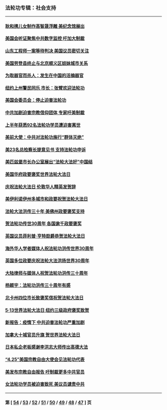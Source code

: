 ### 法轮功专辑：社会支持
---
#### [耿和携儿女制作高智晟浮雕 美纪念馆展出](../../pages/nf4386/n13829624.md?10010430) 
#### [美国会听证聚焦中共数字监控 吁加大制裁](../../pages/nf4386/n13825083.md?10010430) 
#### [山东工程师一案等待判决 美国议员密切关注](../../pages/nf4386/n13815065.md?10010430) 
#### [美国劳登县终止与北京顺义区姐妹城市关系](../../pages/nf4386/n13811030.md?10010430) 
#### [为取器官而杀人：发生在中国的活摘器官](../../pages/nf4386/n13794731.md?10010430) 
#### [纽约上州警民同乐 市长：张臂欢迎法轮功](../../pages/nf4386/n13794375.md?10010430) 
#### [美国会委员会：停止迫害法轮功](../../pages/nf4386/n13788164.md?10010430) 
#### [中共加剧迫害宗教信仰团体 专家吁美制裁](../../pages/nf4386/n13780252.md?10010430) 
#### [上半年获悉92名法轮功学员遭迫害离世](../../pages/nf4386/n13772701.md?10010430) 
#### [美前大使：中共对法轮功施行“群体灭绝”](../../pages/nf4386/n13771705.md?10010430) 
#### [美23名总检察长提意见书 支持法轮功申诉](../../pages/nf4386/n13766596.md?10010430) 
#### [美匹兹堡市长办公室展出“法轮大法好”中国结](../../pages/nf4386/n13749721.md?10010430) 
#### [美国华府政要褒奖世界法轮大法日](../../pages/nf4386/n13743770.md?10010430) 
#### [庆祝法轮大法日 伦敦华人精英发贺辞](../../pages/nf4386/n13741593.md?10010430) 
#### [美伊利诺伊州多城市和政要祝贺法轮大法日](../../pages/nf4386/n13737149.md?10010430) 
#### [法轮大法洪传三十年 美佛州政要褒奖支持](../../pages/nf4386/n13737103.md?10010430) 
#### [贺法轮功传世30周年 各国逾千政要褒奖](../../pages/nf4386/n13735828.md?10010430) 
#### [英国议员菲利普‧亨特勋爵恭贺法轮大法日](../../pages/nf4386/n13736187.md?10010430) 
#### [海外华人学者媒体人祝法轮功洪传世界30周年](../../pages/nf4386/n13735835.md?10010430) 
#### [英国多位政要庆祝法轮大法洪扬世界30周年](../../pages/nf4386/n13734739.md?10010430) 
#### [大陆律师与媒体人祝贺法轮功洪传三十周年](../../pages/nf4386/n13735062.md?10010430) 
#### [杨颖宇：法轮功洪传三十周年有感](../../pages/nf4386/n13734884.md?10010430) 
#### [北卡州四位市长致褒奖信祝贺法轮大法日](../../pages/nf4386/n13733292.md?10010430) 
#### [5·13世界法轮大法日 纽约三级政府褒奖致贺](../../pages/nf4386/n13732651.md?10010430) 
#### [新报告：疫情下 中共迫害法轮功严重加剧](../../pages/nf4386/n13732612.md?10010430) 
#### [加拿大十城官员升旗 贺世界法轮大法日](../../pages/nf4386/n13729166.md?10010430) 
#### [日本私企老板感谢李洪志大师传出高德大法](../../pages/nf4386/n13726335.md?10010430) 
#### [“4.25”美国宗教自由大使会见法轮功代表](../../pages/nf4386/n13724124.md?10010430) 
#### [美发布宗教自由报告 吁制裁更多中共官员](../../pages/nf4386/n13720670.md?10010430) 
#### [女法轮功学员被迫害致死 美议员谴责中共](../../pages/nf4386/n13682069.md?10010430) 

---
#### 第 [ [54](./54.md?10010430) / [53](./53.md?10010430) / [52](./52.md?10010430) / [51](./51.md?10010430) / [50](./50.md?10010430) / [49](./49.md?10010430) / [48](./48.md?10010430) / [47](./47.md?10010430) ] 页
